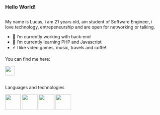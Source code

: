 ### Hello World!
##
My name is Lucas, i am 21 years old, am student of Software Engineer, i love technology, entrepeneurship and are open for networking or talking.

- 🔭 I’m currently working with back-end
- 🌱 I’m currently learning PHP and Javascript
- ⚡ I like video games, music, travels and coffe!

You can find me here: 

<a href="https://www.linkedin.com/in/lucasanjs/"><img src="https://cdn-icons.flaticon.com/png/512/3536/premium/3536505.png?token=exp=1643332290~hmac=cf50e08b903a68dabc65750ad09d29fb" style="width: 30px; height: 30px; display: inline;"></a>

##

Languages and technologies

<div style="display:inline_block;">
  <img src="https://cdn.jsdelivr.net/gh/devicons/devicon/icons/html5/html5-original.svg" style="width: 50px; height: 50px;"/>
  <img src="https://cdn.jsdelivr.net/gh/devicons/devicon/icons/css3/css3-original.svg" style="width: 50px; height: 50px;"/>
  <img src="https://cdn.jsdelivr.net/gh/devicons/devicon/icons/javascript/javascript-original.svg" style="width: 50px; height: 50px;" />
  <img src="https://cdn.jsdelivr.net/gh/devicons/devicon/icons/php/php-plain.svg" style="width: 50px; height: 50px;" />
 </div>

